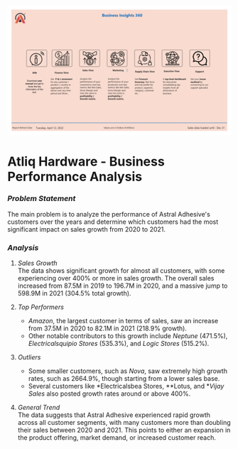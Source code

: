 ![Atliq Hardware](https://github.com/manas74/Business-Insight-360/blob/main/Atliq_Hardware_project_img.jpg)
# Atliq Hardware - Business Performance Analysis
### *Problem Statement*
The main problem is to analyze the performance of Astral Adhesive's customers over the years and determine which customers had the most significant impact on sales growth from 2020 to 2021.

### *Analysis*

1. *Sales Growth*  
   The data shows significant growth for almost all customers, with some experiencing over 400% or more in sales growth. The overall sales increased from 87.5M in 2019 to 196.7M in 2020, and a massive jump to 598.9M in 2021 (304.5% total growth).

2. *Top Performers*  
   - *Amazon*, the largest customer in terms of sales, saw an increase from 37.5M in 2020 to 82.1M in 2021 (218.9% growth).
   - Other notable contributors to this growth include *Neptune* (471.5%), *Electricalsquipio Stores* (535.3%), and *Logic Stores* (515.2%).

3. *Outliers*  
   - Some smaller customers, such as *Nova*, saw extremely high growth rates, such as 2664.9%, though starting from a lower sales base.
   - Several customers like *Electricalsbea Stores, **Lotus, and **Vijay Sales* also posted growth rates around or above 400%.

4. *General Trend*  
   The data suggests that Astral Adhesive experienced rapid growth across all customer segments, with many customers more than doubling their sales between 2020 and 2021. This points to either an expansion in the product offering, market demand, or increased customer reach.

